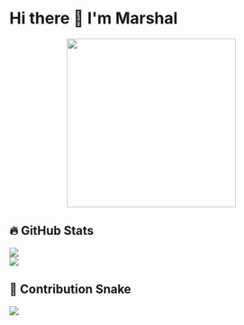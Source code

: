 # Hi there 👋 I'm Marshal

<p align="center">
  <img src="https://media.giphy.com/media/v1.Y2lkPTc5MGI3NjExcDZ5dWYwY2VjZ3V0c2V6dGx4Z2R6eGJ5dWZxbnR2eGZ6dWZ6eGZ6eCZlcD12MV9pbnRlcm5hbF9naWZfYnlfaWQmY3Q9Zw/LMcB8XospGZO8UQq87/giphy.gif" width="300">
</p>

## 🔥 GitHub Stats  
![](https://streak-stats.demolab.com?user=ADRIANMARSHAL&theme=dark&hide_border=true)  
![](https://github-readme-stats.vercel.app/api/top-langs/?username=ADRIANMARSHAL&layout=compact&theme=radical)  

## 🐍 Contribution Snake  
![](https://github.com/ADRIANMARSHAL/ADRIANMARSHAL/blob/output/github-contribution-grid-snake.svg)  

